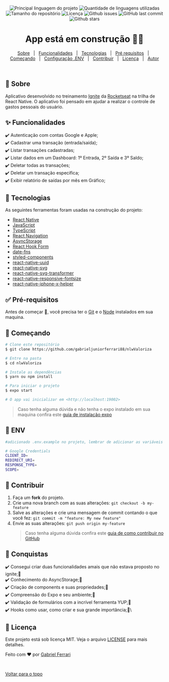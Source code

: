 
<!-- <h1 align="center">Gofinances</h1> -->
<!-- <div align="center"><img src="./src/assets/logo.svg" width="250" /></div> -->
<div align="center" id="top"> 
  <!-- <img src="./.github/app.gif" alt="Gofinances" /> -->

  &#xa0;

  <!-- <a href="https://gofinances.netlify.com">Demo</a> -->
</div>

<br />

<p align="center">
  <img alt="Principal linguagem do projeto" src="https://img.shields.io/github/languages/top/gabrieljuniorferrari88/gofinances?color=56BEB8">

  <img alt="Quantidade de linguagens utilizadas" src="https://img.shields.io/github/languages/count/gabrieljuniorferrari88/gofinances?color=56BEB8">

  <img alt="Tamanho do repositório" src="https://img.shields.io/github/repo-size/gabrieljuniorferrari88/gofinances?color=56BEB8">

  <img alt="Licença" src="https://img.shields.io/github/license/gabrieljuniorferrari88/gofinances?color=56BEB8">

  <img alt="Github issues" src="https://img.shields.io/github/issues/gabrieljuniorferrari88/gofinances?color=56BEB8" />

  <img alt="GitHub last commit" src="https://img.shields.io/github/last-commit/gabrieljuniorferrari88/gofinances?color=56BEB8">

  <img alt="Github stars" src="https://img.shields.io/github/stars/gabrieljuniorferrari88/gofinances?color=56BEB8" />
</p>

<h1 align="center">
 App está em construção 🚀🚀
</h1>

<!-- <hr> -->

<p align="center">
  <a href="#dart-sobre">Sobre</a> &#xa0; | &#xa0; 
  <a href="#sparkles-funcionalidades">Funcionalidades</a> &#xa0; | &#xa0;
  <a href="#rocket-tecnologias">Tecnologias</a> &#xa0; | &#xa0;
  <a href="#white_check_mark-pré-requisitos">Pré requisitos</a> &#xa0; | &#xa0;
  <a href="#checkered_flag-começando">Começando</a> &#xa0; | &#xa0;
  <a href="#checkered_flag-env">Configuração .ENV</a> &#xa0; | &#xa0;
  <a href="#raised_hands-contribuir">Contribuir</a> &#xa0; | &#xa0;
  <a href="#memo-licença">Licença</a> &#xa0; | &#xa0;
  <a href="https://github.com/gabrieljuniorferrari88" target="_blank">Autor</a>
</p>
<br>

## :dart: Sobre ##

Aplicativo desenvolvido no treinamento [Ignite](https://www.rocketseat.com.br/ignite) da [Rocketseat](https://www.rocketseat.com.br/) na trilha de React Native. O aplicativo foi pensado em ajudar a realizar o controle de gastos pessoais do usuário.

## :sparkles: Funcionalidades ##

:heavy_check_mark: Autenticação com contas Google e Apple;\
:heavy_check_mark: Cadastrar uma transação (entrada/saída);\
:heavy_check_mark: Listar transações cadastradas;\
:heavy_check_mark: Listar dados em um Dashboard: 1º Entrada, 2º Saída e 3º Saldo;\
:heavy_check_mark: Deletar todas as transações;\
:heavy_check_mark: Deletar um transação especifica;\
:heavy_check_mark: Exibir relatório de saídas por mês em Gráfico;

## :rocket: Tecnologias ##

As seguintes ferramentas foram usadas na construção do projeto:

- [React Native](https://reactnative.dev)
- [JavaScript](https://developer.mozilla.org/pt-BR/docs/Web/JavaScript)
- [TypeScript](https://www.typescriptlang.org)
- [React Navigation](https://reactnavigation.org)
- [AsyncStorage](https://react-native-async-storage.github.io/async-storage/docs/install/)
- [React Hook Form](https://react-hook-form.com/get-started)
- [date-fns](https://date-fns.org)
- [styled-components](https://styled-components.com)
- [react-native-uuid](https://www.npmjs.com/package/react-native-uuid)
- [react-native-svg](https://github.com/react-native-svg/react-native-svg)
- [react-native-svg-transformer](https://github.com/kristerkari/react-native-svg-transformer)
- [react-native-responsive-fontsize](https://www.npmjs.com/package/react-native-responsive-fontsize)
- [react-native-iphone-x-helper](https://github.com/ptelad/react-native-iphone-x-helper)

## :white_check_mark: Pré-requisitos ##

Antes de começar :checkered_flag:, você precisa ter o [Git](https://git-scm.com) e o [Node](https://nodejs.org/en/) instalados em sua maquina.

## :checkered_flag: Começando ##

```bash
# Clone este repositório
$ git clone https://github.com/gabrieljuniorferrari88/nlwValoriza

# Entre na pasta
$ cd nlwValoriza

# Instale as dependências
$ yarn ou npm install

# Para iniciar o projeto
$ expo start

# O app vai inicializar em <http://localhost:19002>
```
> Caso tenha alguma dúvida e não tenha o expo instalado em sua maquina confira este [guia de instalação expo](https://docs.expo.dev/)

## :checkered_flag: ENV ##

```bash
#adicionado .env.example no projeto, lembrar de adicionar as variáveis de ambiente conforme o exemplo

# Google Credentials
CLIENT_ID=
REDIRECT_URI=
RESPONSE_TYPE=
SCOPE=
```
## :raised_hands: Contribuir ##

1. Faça um **fork** do projeto.
2. Crie uma nova branch com as suas alterações: `git checkout -b my-feature`
3. Salve as alterações e crie uma mensagem de commit contando o que você fez: `git commit -m "feature: My new feature"`
4. Envie as suas alterações: `git push origin my-feature`
   > Caso tenha alguma dúvida confira este [guia de como contribuir no GitHub](https://github.com/firstcontributions/first-contributions)


## :sunrise: Conquistas ##

:heavy_check_mark: Consegui criar duas funcionalidades amais que não estava proposto no ignite;🚀\
:heavy_check_mark: Conhecimento do AsyncStorage;🚀\
:heavy_check_mark: Criação de components e suas propriedades;🚀\
:heavy_check_mark: Compreensão do Expo e seu ambiente;🚀\
:heavy_check_mark: Validação de formulários com a incrível ferramenta YUP;🚀\
:heavy_check_mark: Hooks como usar, como criar e sua grande importância;🚀\

## :memo: Licença ##

Este projeto está sob licença MIT. Veja o arquivo [LICENSE](LICENSE.md) para mais detalhes.


Feito com :heart: por <a href="https://github.com/gabrieljuniorferrari88" target="_blank">Gabriel Ferrari</a>

&#xa0;

<a href="#top">Voltar para o topo</a>
